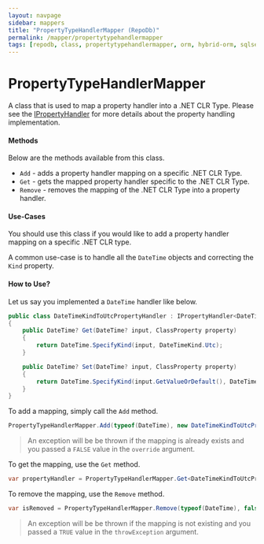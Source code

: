 ```yaml
---
layout: navpage
sidebar: mappers
title: "PropertyTypeHandlerMapper (RepoDb)"
permalink: /mapper/propertytypehandlermapper
tags: [repodb, class, propertytypehandlermapper, orm, hybrid-orm, sqlserver, sqlite, mysql, postgresql]
---
```


# PropertyTypeHandlerMapper

A class that is used to map a property handler into a .NET CLR Type. Please see the [IPropertyHandler](/interface/ipropertyhandler) for more details about the property handling implementation.

#### Methods

Below are the methods available from this class.

- `Add` - adds a property handler mapping on a specific .NET CLR Type.
- `Get` - gets the mapped property handler specific to the .NET CLR Type.
- `Remove` - removes the mapping of the .NET CLR Type into a property handler.

#### Use-Cases

You should use this class if you would like to add a property handler mapping on a specific .NET CLR type.

A common use-case is to handle all the `DateTime` objects and correcting the `Kind` property.

#### How to Use?

Let us say you implemented a `DateTime` handler like below.

```csharp
public class DateTimeKindToUtcPropertyHandler : IPropertyHandler<DateTime?, DateTime?>
{
    public DateTime? Get(DateTime? input, ClassProperty property)
    {
        return DateTime.SpecifyKind(input, DateTimeKind.Utc);
    }

    public DateTime? Set(DateTime? input, ClassProperty property)
    {
        return DateTime.SpecifyKind(input.GetValueOrDefault(), DateTimeKind.Unspecified);
    }
}
```

To add a mapping, simply call the `Add` method.

```csharp
PropertyTypeHandlerMapper.Add(typeof(DateTime), new DateTimeKindToUtcPropertyHandler(), true);
```

> An exception will be be thrown if the mapping is already exists and you passed a `FALSE` value in the `override` argument.

To get the mapping, use the `Get` method.

```csharp
var propertyHandler = PropertyTypeHandlerMapper.Get<DateTimeKindToUtcPropertyHandler>(typeof(DateTime));
```

To remove the mapping, use the `Remove` method.

```csharp
var isRemoved = PropertyTypeHandlerMapper.Remove(typeof(DateTime), false);
```

> An exception will be be thrown if the mapping is not existing and you passed a `TRUE` value in the `throwException` argument.